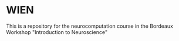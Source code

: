 # WIEN
This is a repository for the neurocomputation course in the Bordeaux Workshop "Introduction to Neuroscience"

